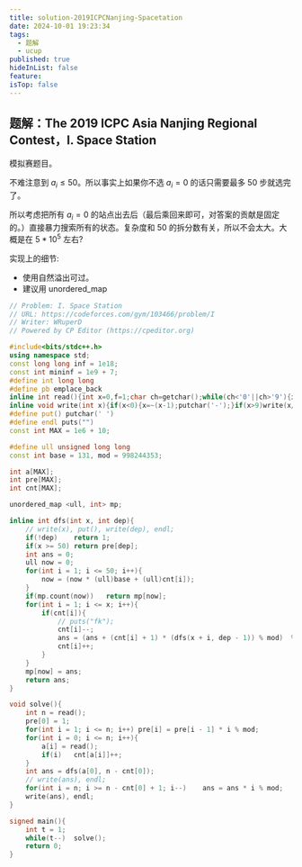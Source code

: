 ```yaml
---
title: solution-2019ICPCNanjing-Spacetation
date: 2024-10-01 19:23:34
tags:
  - 题解
  - ucup
published: true
hideInList: false
feature: 
isTop: false
---
```

## 题解：The 2019 ICPC Asia Nanjing Regional Contest，I. Space Station

模拟赛题目。

不难注意到 $a_i \leq 50$。所以事实上如果你不选 $a_i=0$ 的话只需要最多 $50$ 步就选完了。

所以考虑把所有 $a_i=0$ 的站点出去后（最后乘回来即可，对答案的贡献是固定的。）直接暴力搜索所有的状态。复杂度和 $50$ 的拆分数有关，所以不会太大。大概是在 $5*10^5$ 左右?

实现上的细节:

- 使用自然溢出可过。
- 建议用 unordered_map

```cpp
// Problem: I. Space Station
// URL: https://codeforces.com/gym/103466/problem/I
// Writer: WRuperD
// Powered by CP Editor (https://cpeditor.org)

#include<bits/stdc++.h>
using namespace std;
const long long inf = 1e18;
const int mininf = 1e9 + 7;
#define int long long
#define pb emplace_back
inline int read(){int x=0,f=1;char ch=getchar();while(ch<'0'||ch>'9'){if(ch=='-')f=-1;ch=getchar();}while(ch>='0'&&ch<='9'){x=(x<<1)+(x<<3)+(ch^48);ch=getchar();}return x*f;}
inline void write(int x){if(x<0){x=~(x-1);putchar('-');}if(x>9)write(x/10);putchar(x%10+'0');}
#define put() putchar(' ')
#define endl puts("")
const int MAX = 1e6 + 10;

#define ull unsigned long long
const int base = 131, mod = 998244353;

int a[MAX];
int pre[MAX];
int cnt[MAX];

unordered_map <ull, int> mp;

inline int dfs(int x, int dep){
	// write(x), put(), write(dep), endl;
	if(!dep)	return 1;
	if(x >= 50)	return pre[dep];
	int ans = 0;
	ull now = 0;
	for(int i = 1; i <= 50; i++){
		now = (now * (ull)base + (ull)cnt[i]); 
	}
	if(mp.count(now))	return mp[now];
	for(int i = 1; i <= x; i++){
		if(cnt[i]){
			// puts("fk");
			cnt[i]--;
			ans = (ans + (cnt[i] + 1) * (dfs(x + i, dep - 1)) % mod)  % mod;
			cnt[i]++;
		}
	}
	mp[now] = ans;
	return ans;
}

void solve(){
	int n = read();
	pre[0] = 1;
	for(int i = 1; i <= n; i++)	pre[i] = pre[i - 1] * i % mod;
	for(int i = 0; i <= n; i++){
		a[i] = read();
		if(i)	cnt[a[i]]++;
	}
	int ans = dfs(a[0], n - cnt[0]);
	// write(ans), endl;
	for(int i = n; i >= n - cnt[0] + 1; i--)	ans = ans * i % mod;
	write(ans), endl;
}

signed main(){
	int t = 1;
	while(t--)	solve();
	return 0;
}
```